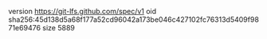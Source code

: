 version https://git-lfs.github.com/spec/v1
oid sha256:45d138d5a68f177a52cd96042a173be046c427102fc76313d5409f9871e69476
size 5889
